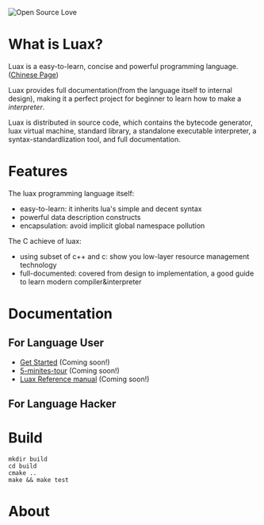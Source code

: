 ![Open Source Love](https://badges.frapsoft.com/os/mit/mit.svg?v=102)

# What is Luax?

 Luax is a easy-to-learn, concise and powerful programming language. ([Chinese Page](./doc/doc-zh/README.md))

 Luax provides full documentation(from the language itself to internal design), making it a perfect project for beginner to learn how to make a *interpreter*.

 Luax is distributed in source code, which contains the bytecode generator, luax virtual machine, standard library, a standalone executable interpreter, a syntax-standardlization tool, and full documentation.


# Features

The luax programming language itself:
 + easy-to-learn: it inherits lua's simple and decent syntax
 + powerful data description constructs
 + encapsulation: avoid implicit global namespace pollution

The C achieve of luax:
 + using subset of c++ and c: show you low-layer resource management technology
 + full-documented: covered from design to implementation, a good guide to learn modern compiler&amp;interpreter


# Documentation

## For Language User

 + [Get Started](https://github.com/morrow1nd/luxa/master/doc/get-started.md) (Coming soon!)
 + [5-minites-tour](https://github.com/morrow1nd/luxa/master/doc/5-minites-tour.md) (Coming soon!)
 + [Luax Reference manual]() (Coming soon!)

## For Language Hacker


# Build

```shell
mkdir build
cd build
cmake ..
make && make test
```

# About
